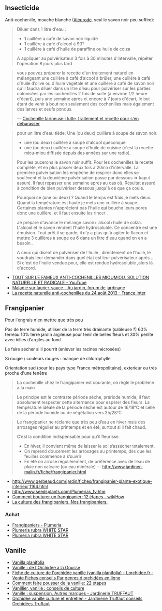 ## Insecticide

Anti-cochenille, mouche blanche ([Aleurode](https://fr.wikipedia.org/wiki/Aleurode), seul le savon noir peu suffire):

> Diluer dans 1 litre d'eau :
>
> - 1 cuillère à café de savon noir liquide
> - 1 cuillère à café d'alcool à 90°
> - 1 cuillère à café d'huile de paraffine ou huile de colza
>
> A appliquer au pulvérisateur 3 fois à 30 minutes d'intervalle, répéter l'opération 8 jours plus tard

> vous pouvez préparer la recette d'un traitement naturel en mélangeant une cuillère à café d’alcool à brûler, une cuillère à café d’huile d’olive ou d'huile végétale et une cuillère à café de savon noir qu'il faudra diluer dans un litre d’eau pour pulvériser sur les parties colonisées par les cochenilles 2 fois de suite (à environ 1/2 heure d'écart), puis une semaine après et encore à 7 jours d'écart, le but étant de venir à bout non seulement des cochenilles mais également des larves et oeufs pondus.
>
> — [Cochenille farineuse : lutte, traitement et recette pour s'en débarasser](https://jardinage.lemonde.fr/dossier-624-cochenille-connaitre-lutter-contre.html)

> pour un litre d'eau tiède:
> Une (ou deux) cuillère à soupe de savon noir.
> + une (ou deux) cuillère à soupe d'alcool queconque
> + une (ou deux) cuillère à soupe d'huile de cuisine
> (c'est la recette miou-miou diffisée depuis des années sur une radio).
>
> Pour les pucerons le savon noir suffit.
> Pour les cochenilles la recette complète, et en plus passer deux fois à 20mn d'intervalle. La première pulvérisation les empêche de respirer donc elles se soulèvent et la deuxième pulvérisation passe par dessous => kaput assuré. Il faut repasser une semaine après au cas où. Résultat assuré à condition de bien pulvériser dessous jusqu'à ce que ça coule.
>
> Pourquoi ce (une ou deux) ? Quand le temps est frais je mets deux. Quand la température est haute je mets une cuillére à soupe. Certaines plantes n'apprécient pas l'huile qui bouche leurs pores donc une cuillère, et il faut ensuite les rincer .
>
> Je prépare d'avance le mélange savon+ alcool+huile de colza. L'alcool et le savon rendent l'huile hydrosoluble. Ce concentré est une émulsion. Tout prêt il se garde, il n'y a plus qu'à agiter le flacon et mettre 3 cuillères à soupe ou 6 dans un litre d'eau quand on en a besoin..
>
> A ceux qui disent de pulvériser de l'huile , directement de l'huile, le voudrais leur demander dans quel état est leur pulvérisateur après... Si c'est de l'huile vendue pour, elle est rendue hydrosoluble ,alors là d'accord.

- [TOUT SUR LE FAMEUX ANTI-COCHENILLES MIOUMIOU, SOLUTION NATURELLE ET RADICALE - YouTube](https://www.youtube.com/watch?v=wIyCF8CtcRg)
- [Maladie sur laurier-sauce - Au jardin, forum de jardinage](https://www.aujardin.org/viewtopic.php?t=128886#p2400614)
- [La recette naturelle anti-cochenilles du 24 août 2013 - France Inter](https://www.franceinter.fr/emissions/la-main-verte/la-main-verte-24-aout-2013)

## Frangipanier

Pour l'engrais n'en mettre que très peu


Pas de terre humide, utiliser de la terre très drainante (sableuse ?)
60% terreau 10% terre jardin argileuse pour tenir de belles fleurs et 30% perlite avec billes d'argiles au fond

Le faire sécher si il pourrit (enlever les racines nécrosées)

Si rougie / couleurs rouges : manque de chlorophylle

Orientation sud (pour les pays type France métropolitaine), exterieur ou très proche d'une fenêtre

> La cochenille chez le frangipanier est courante, on règle le problème a la main

> Le principe est le contraste période sèche, prériode humide, il faut absolument respecter cette alternance pour espérer des fleurs.
> La température idéale de la période sèche est autour de 16/18°C et celle de la période humide ou de végétation vers 25/28°C

> Le frangipanier ne réclame que très peu d’eau en hiver mais des arrosages régulier au printemps et en été, surtout si il fait chaud.
>
> C’est la condition indispensable pour qu’il fleurisse.
>
> - En hiver, il convient même de laisser le sol s’assécher totalement.
> - On reprend doucement les arrosages au printemps, dès que les feuilles commence à s’ouvrir
> - En été on arrose régulièrement, de préférence avec de l’eau de pluie non calcaire (ou eau minérale)
— http://www.jardiner-malin.fr/fiche/frangipanier.html

- http://www.gerbeaud.com/jardin/fiches/frangipanier-plante-exotique-interieur,1164.html
- http://www.seedsplants.com/Plumerias_fv.htm
- [Comment bouturer un frangipanier: 12 étapes - wikiHow](http://fr.wikihow.com/bouturer-un-frangipanier)
- [La culture des frangipaniers. Nos frangipaniers.](http://doigtsvertsjardin.forumgratuit.org/t593-la-culture-des-frangipaniers-nos-frangipaniers)

### Achat

- [Frangipaniers - Plumeria](http://www.seedsplants.com/ResultChoix2_Plumeria.php?pageNum_RsGenerale=0&totalRows_RsGenerale=16&Lang=fr&Titre=Frangipaniers%20-%20Plumeria&Patch=1&FL=W#8)
- [Plumeria rubra WHITE STAR](http://www.seedsplants.com/Fiche2.php?Lang=fr&Ref=214&Designation=Plumeria%20rubra%20WHITE%20STAR)
- [Plumeria rubra WHITE STAR](http://www.baobabs.com/Fiche2.php?Lang=en&Ref=214)

## Vanille

- [Vanilla planifolia](http://www.seedsplants.com/Fiche2.php?Lang=fr&Ref=258)
- [Vanille : de l'Orchidée à la Gousse](http://www.gerbeaud.com/jardin/fiches/vanille-orchidee,1269.html)
- [Fiche de culture de l'orchidée vanille (vanilla planifolia) - Lorchidee.fr : Vente Fiches conseils Par genres d'orchidées en ligne](https://www.lorchidee.fr/62-vanille.html)
- [Comment faire pousser de la vanille: 22 étapes](http://fr.wikihow.com/faire-pousser-de-la-vanille)
- [Vanillier, vanille : conseils de culture](http://www.aujardin.info/plantes/vanillier.php)
- [Vanille : suspension, Autres marques - Jardinerie TRUFFAUT](http://www.truffaut.com/produit/vanille-suspension/19354/10593)
- [Orchidée vanille culture et entretien - Jardinerie Truffaut conseils Orchidées Truffaut](http://www.truffaut.com/jardin/plantes-interieur/orchidees/Pages/conseil-entretien-fructification-orchidee-vanille.aspx)
